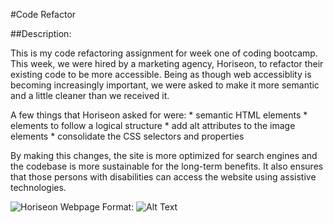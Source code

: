 #Code Refactor

##Description:

This is my code refactoring assignment for week one of coding bootcamp. This week, we were hired by a marketing agency, Horiseon, to refactor their existing code to be more accessible. Being as though web accessiblity is becoming increasingly important, we were asked to make it more semantic and a little cleaner than we received it. 

A few things that Horiseon asked for were:
    * semantic HTML elements
    * elements to follow a logical structure
    * add alt attributes to the image elements
    * consolidate the CSS selectors and properties

By making this changes, the site is more optimized for search engines and the codebase is more sustainable for the long-term benefits. It also ensures that those persons with disabilities can access the website using assistive technologies. 

![Horiseon Webpage](/images/index.html.png)
Format: ![Alt Text](https://github.com/Kammielatay/01-code-refactor/blob/main/assets/images/index.html.png)